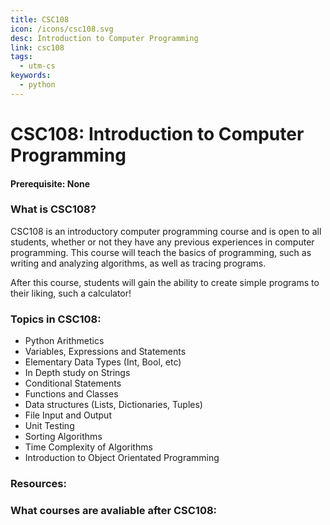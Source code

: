 ```yaml
---
title: CSC108
icon: /icons/csc108.svg
desc: Introduction to Computer Programming
link: csc108
tags:
  - utm-cs
keywords:
  - python
---
```


# CSC108: Introduction to Computer Programming

#### Prerequisite: None

<grid-1-x-2 title="Fall 2020 Class Website" img-src="https://i.imgur.com/mthOVtT.png" link="https://mcs.utm.utoronto.ca/~108/index.shtml" desc="All credits to Michael Liut" button="Check it out!"></grid-1-x-2>

<ExamText class-code="CSC108"></ExamText>

### What is CSC108?

CSC108 is an introductory computer programming course and is open to all
students, whether or not they have any previous experiences in computer
programming. This course will teach the basics of programming, such as writing
and analyzing algorithms, as well as tracing programs.

After this course, students will gain the ability to create simple programs to
their liking, such a calculator!

### Topics in CSC108:

- Python Arithmetics
- Variables, Expressions and Statements
- Elementary Data Types (Int, Bool, etc)
- In Depth study on Strings
- Conditional Statements
- Functions and Classes
- Data structures (Lists, Dictionaries, Tuples)
- File Input and Output
- Unit Testing
- Sorting Algorithms
- Time Complexity of Algorithms
- Introduction to Object Orientated Programming

### Resources:

<grid-1-x-2 title="Beginner Tutorial to Python" :reversed="true" img-src="https://www.freecodecamp.org/news/content/images/2020/07/how-is-python-used-v2.png" link="https://developers.google.com/edu/python" desc="Get a head start on Python with Google for Education!" button="Check it out!"></grid-1-x-2>

<grid-1-x-2 title="Practice makes perfect!" img-src="https://ictslab.com/wp-content/uploads/2019/03/d1326ca6cca8038cd115a061b4e2b3bc.png" link="https://developers.google.com/edu/python" desc="Multiple beginner exercises to improve your coding skills" button="Try it out!"></grid-1-x-2>

### What courses are avaliable after CSC108:

<Accordion :data="['CSC148']"></Accordion>
